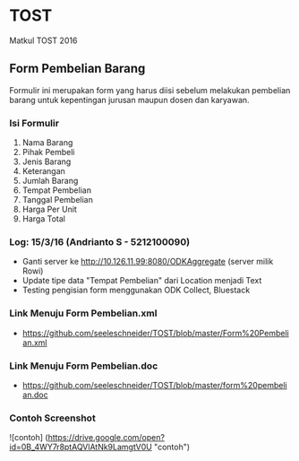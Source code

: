 # TOST
Matkul TOST 2016

## Form Pembelian Barang

Formulir ini merupakan form yang harus diisi sebelum melakukan pembelian barang untuk kepentingan jurusan maupun dosen dan karyawan.

### Isi Formulir
1. Nama Barang
2. Pihak Pembeli
3. Jenis Barang
4. Keterangan
5. Jumlah Barang
6. Tempat Pembelian
7. Tanggal Pembelian
8. Harga Per Unit
9. Harga Total

### Log: 15/3/16 (Andrianto S - 5212100090)
* Ganti server ke http://10.126.11.99:8080/ODKAggregate (server milik Rowi)
* Update tipe data "Tempat Pembelian" dari Location menjadi Text
* Testing pengisian form menggunakan ODK Collect, Bluestack

### Link Menuju Form Pembelian.xml
* https://github.com/seeleschneider/TOST/blob/master/Form%20Pembelian.xml

### Link Menuju Form Pembelian.doc
* https://github.com/seeleschneider/TOST/blob/master/form%20pembelian.doc

### Contoh Screenshot
![contoh] (https://drive.google.com/open?id=0B_4WY7r8ptAQVlAtNk9LamgtV0U "contoh")

